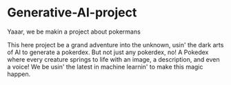 # Generative-AI-project

Yaaar, we be makin a project about pokermans

This here project be a grand adventure into the unknown, usin' the dark arts of AI to generate a pokerdex. But not just any pokerdex, no! A Pokedex where every creature springs to life with an image, a description, and even a voice! We be usin' the latest in machine learnin' to make this magic happen.
